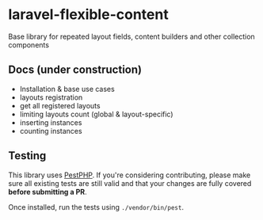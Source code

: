 # laravel-flexible-content
Base library for repeated layout fields, content builders and other collection components

## Docs (under construction)

- Installation & base use cases
- layouts registration
- get all registered layouts
- limiting layouts count (global & layout-specific)
- inserting instances
- counting instances

## Testing

This library uses [PestPHP](https://pestphp.com/). If you're considering contributing, please make sure all existing tests are still valid and that your changes are fully covered **before submitting a PR**.

Once installed, run the tests using `./vendor/bin/pest`.
